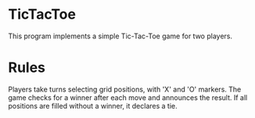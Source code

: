# TicTacToe
This program implements a simple Tic-Tac-Toe game for two players. 

# **Rules**
Players take turns selecting grid positions, with 'X' and 'O' markers. 
The game checks for a winner after each move and announces the result. 
If all positions are filled without a winner, it declares a tie.
